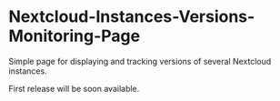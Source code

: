 # Nextcloud-Instances-Versions-Monitoring-Page
Simple page for displaying and tracking versions of several Nextcloud instances.

First release will be soon available.
